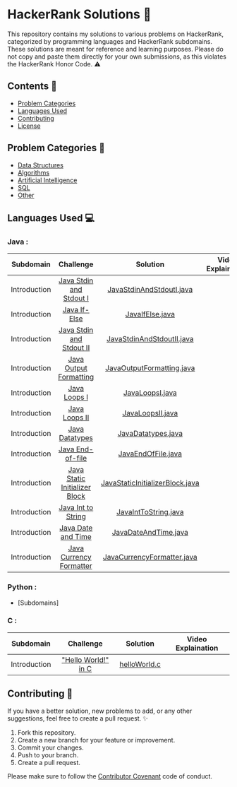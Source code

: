 # HackerRank Solutions :rocket:

This repository contains my solutions to various problems on HackerRank, categorized by programming languages and HackerRank subdomains. These solutions are meant for reference and learning purposes. Please do not copy and paste them directly for your own submissions, as this violates the HackerRank Honor Code. :warning:

## Contents :book:

- [Problem Categories](#problem-categories)
- [Languages Used](#languages-used)
- [Contributing](#contributing)
- [License](#license)

## Problem Categories :file_folder:

- [Data Structures](data-structures)
- [Algorithms](algorithms)
- [Artificial Intelligence](artificial-intelligence)
- [SQL](sql)
- [Other](other)

## Languages Used :computer:

### Java :

|  Subdomain   |                                                  Challenge                                                   |                                                                    Solution                                                                    | Video Explaination |
| :----------: | :----------------------------------------------------------------------------------------------------------: | :--------------------------------------------------------------------------------------------------------------------------------------------: | :----------------: |
| Introduction |           [Java Stdin and Stdout I](https://www.hackerrank.com/challenges/java-stdin-and-stdout-1)           |        [JavaStdinAndStdoutI.java](https://github.com/M3nnoun/Hackerrank-Solutions/blob/main/Java/Introduction/javaStdinAndStdoutI.java)        |                    |
| Introduction |                      [Java If-Else](https://www.hackerrank.com/challenges/java-if-else)                      |                 [JavaIfElse.java](https://github.com/M3nnoun/Hackerrank-Solutions/tree/main/Java/Introduction/javaIfElse.java)                 |                    |
| Introduction |             [Java Stdin and Stdout II](https://www.hackerrank.com/challenges/java-stdin-stdout)              |       [JavaStdinAndStdoutII.java](https://github.com/M3nnoun/Hackerrank-Solutions/tree/main/Java/Introduction/javaStdinAndStdoutII.java)       |                    |
| Introduction |            [Java Output Formatting](https://www.hackerrank.com/challenges/java-output-formatting)            |       [JavaOutputFormatting.java](https://github.com/M3nnoun/Hackerrank-Solutions/tree/main/Java/Introduction/javaOutputFormatting.java)       |                    |
| Introduction |                      [Java Loops I](https://www.hackerrank.com/challenges/java-loops-i)                      |                 [JavaLoopsI.java](https://github.com/M3nnoun/Hackerrank-Solutions/tree/main/Java/Introduction/javaLoopsI.java)                 |                    |
| Introduction |                      [Java Loops II](https://www.hackerrank.com/challenges/java-loops)                       |                [JavaLoopsII.java](https://github.com/M3nnoun/Hackerrank-Solutions/tree/main/Java/Introduction/javaLoopsII.java)                |                    |
| Introduction |                    [Java Datatypes](https://www.hackerrank.com/challenges/java-datatypes)                    |              [JavaDatatypes.java](https://github.com/M3nnoun/Hackerrank-Solutions/tree/main/Java/Introduction/javaDataTypes.java)              |                    |
| Introduction |                  [Java End-of-file](https://www.hackerrank.com/challenges/java-end-of-file)                  |              [JavaEndOfFile.java](https://github.com/M3nnoun/Hackerrank-Solutions/tree/main/Java/Introduction/javaEndOfFile.java)              |                    |
| Introduction | [Java Static Initializer Block](https://www.hackerrank.com/challenges/java-static-initializer-block/problem) | [JavaStaticInitializerBlock.java](https://github.com/M3nnoun/Hackerrank-Solutions/tree/main/Java/Introduction/javaStaticInitializerBlock.java) |                    |
| Introduction |            [Java Int to String](https://www.hackerrank.com/challenges/java-int-to-string/problem)            |            [JavaIntToString.java](https://github.com/M3nnoun/Hackerrank-Solutions/tree/main/Java/Introduction/javaIntToString.java)            |                    |
| Introduction |            [Java Date and Time](https://www.hackerrank.com/challenges/java-date-and-time/problem)            |            [JavaDateAndTime.java](https://github.com/M3nnoun/Hackerrank-Solutions/tree/main/Java/Introduction/javaDateAndTime.java)            |                    |
| Introduction |       [Java Currency Formatter](https://www.hackerrank.com/challenges/java-currency-formatter/problem)       |      [JavaCurrencyFormatter.java](https://github.com/M3nnoun/Hackerrank-Solutions/tree/main/Java/Introduction/javaCurrencyFormatter.java)      |                    |

### Python :

- [Subdomains]

### C :

|  Subdomain   |                                     Challenge                                      |                                                       Solution                                                       | Video Explaination |
| :----------: | :--------------------------------------------------------------------------------: | :------------------------------------------------------------------------------------------------------------------: | :----------------: |
| Introduction | ["Hello World!" in C](https://www.hackerrank.com/challenges/hello-world-c/problem) | [helloWorld.c](https://github.com/M3nnoun/Hackerrank-Solutions/blob/main/Java/Introduction/javaStdinAndStdoutI.java) |                    |

## Contributing :raised_hands:

If you have a better solution, new problems to add, or any other suggestions, feel free to create a pull request. :sparkles:

1. Fork this repository.
2. Create a new branch for your feature or improvement.
3. Commit your changes.
4. Push to your branch.
5. Create a pull request.

Please make sure to follow the [Contributor Covenant](CONTRIBUTING.md) code of conduct.
